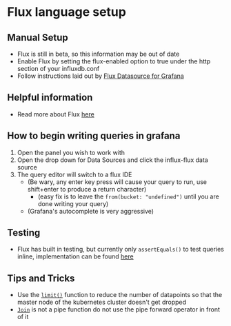 # Flux language setup
## Manual Setup
- Flux is still in beta, so this information may be out of date
- Enable Flux by setting the flux-enabled option to true under the http section of your influxdb.conf
- Follow instructions laid out by [Flux Datasource for Grafana](https://grafana.com/plugins/grafana-influxdb-flux-datasource)


## Helpful information
* Read more about Flux [here](https://github.com/influxdata/platform/tree/master/query)

## How to begin writing queries in grafana
1. Open the panel you wish to work with
2. Open the drop down for Data Sources and click the influx-flux data source
3. The query editor will switch to a flux IDE
    - (Be wary, any enter key press will cause your query to run, use shift+enter to produce a return character)
        - (easy fix is to leave the `from(bucket: "undefined")` until you are done writing your query)
    - (Grafana's autocomplete is very aggressive)

## Testing
- Flux has built in testing, but currently only `assertEquals()` to test queries inline, implementation can be found [here](https://docs.influxdata.com/flux/v0.12/functions/tests/assertequals/)

## Tips and Tricks
- Use the [`limit()`](https://docs.influxdata.com/flux/v0.12/functions/transformations/limit/) function to reduce the number of datapoints so that the master node of the kubernetes cluster doesn't get dropped
- [`Join`](https://docs.influxdata.com/flux/v0.12/functions/transformations/join) is not a pipe function do not use the pipe forward operator in front of it